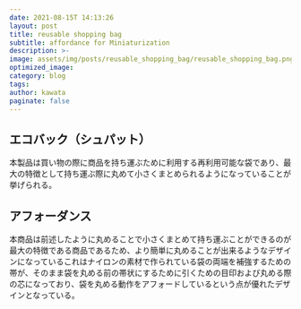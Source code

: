 ```yaml
---
date: 2021-08-15T 14:13:26
layout: post
title: reusable shopping bag
subtitle: affordance for Miniaturization
description: >-
image: assets/img/posts/reusable_shopping_bag/reusable_shopping_bag.png
optimized_image: 
category: blog
tags: 
author: kawata
paginate: false
---
```


## エコバック（シュパット）

本製品は買い物の際に商品を持ち運ぶために利用する再利用可能な袋であり、最大の特徴として持ち運ぶ際に丸めて小さくまとめられるようになっていることが挙げられる。

## アフォーダンス

本商品は前述したように丸めることで小さくまとめて持ち運ぶことができるのが最大の特徴である商品であるため、より簡単に丸めることが出来るようなデザインになっているこれはナイロンの素材で作られている袋の両端を補強するための帯が、そのまま袋を丸める前の帯状にするために引くための目印および丸める際の芯になっており、袋を丸める動作をアフォードしているという点が優れたデザインとなっている。